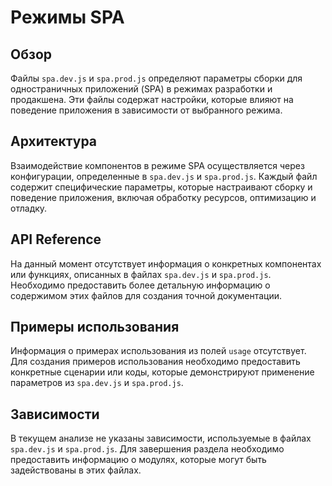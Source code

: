 # Режимы SPA

## Обзор
Файлы `spa.dev.js` и `spa.prod.js` определяют параметры сборки для одностраничных приложений (SPA) в режимах разработки и продакшена. Эти файлы содержат настройки, которые влияют на поведение приложения в зависимости от выбранного режима.

## Архитектура
Взаимодействие компонентов в режиме SPA осуществляется через конфигурации, определенные в `spa.dev.js` и `spa.prod.js`. Каждый файл содержит специфические параметры, которые настраивают сборку и поведение приложения, включая обработку ресурсов, оптимизацию и отладку.

## API Reference
На данный момент отсутствует информация о конкретных компонентах или функциях, описанных в файлах `spa.dev.js` и `spa.prod.js`. Необходимо предоставить более детальную информацию о содержимом этих файлов для создания точной документации.

## Примеры использования
Информация о примерах использования из полей `usage` отсутствует. Для создания примеров использования необходимо предоставить конкретные сценарии или коды, которые демонстрируют применение параметров из `spa.dev.js` и `spa.prod.js`.

## Зависимости
В текущем анализе не указаны зависимости, используемые в файлах `spa.dev.js` и `spa.prod.js`. Для завершения раздела необходимо предоставить информацию о модулях, которые могут быть задействованы в этих файлах.